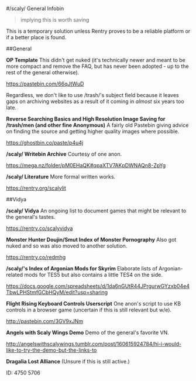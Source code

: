#/scaly/ General Infobin
>implying this is worth saving

This is a temporary solution unless Rentry proves to be a reliable platform or if a better place is found.

##General

**OP Template**
This didn't get nuked (it's technically newer and meant to be more compact and remove the FAQ, but has never been adopted - up to the rest of the general otherwise).

https://pastebin.com/66qJtWuD

Regardless, we don't like to use /trash/'s subject field because it leaves gaps on archiving websites as a result of it coming in *almost* six years too late.

**Reverse Searching Basics and High Resolution Image Saving for /trash/men (and other fine Anonymous)**
A fairly old Pastebin giving advice on finding the source and getting higher quality images where possible.

https://ghostbin.co/paste/p4u4j

**/scaly/ Writebin Archive**
Courtesy of one anon.

https://mega.nz/folder/pM0EHaQK#qpaXTV7AKpDWNAQn8-ZpYg

**/scaly/ Literature**
More formal written works.

https://rentry.org/scalylit

##Vidya

**/scaly/ Vidya**
An ongoing list to document games that might be relevant to the general's tastes.

https://rentry.co/scalyvidya

**Monster Hunter Doujin/Smut Index of Monster Pornography**
Also got nuked and so was also moved to another solution.

https://rentry.co/redmhg

**/scaly/'s Index of Argonian Mods for Skyrim**
Elaborate lists of Argonian-related mods for TES5 but also contains a little TES4 on the side.

https://docs.google.com/spreadsheets/d/1da6nGUtR44JPrgurwGYzxb04e4TbwLPHStmfGCbHQyM/edit?usp=sharing

**Flight Rising Keyboard Controls Userscript**
One anon's script to use KB controls in a browser game (uncertain if this is still relevant but w/e).

http://pastebin.com/3GV9xJNm

**Angels with Scaly Wings Demo**
Demo of the general's favorite VN.

http://angelswithscalywings.tumblr.com/post/160615924784/hi-i-would-like-to-try-the-demo-but-the-links-to

**Dragalia Lost Alliance**
(Unsure if this is still active.)

ID: 4750 5706
